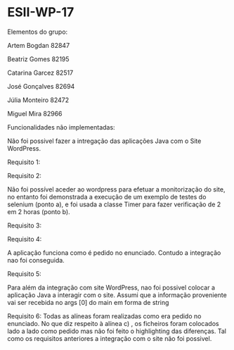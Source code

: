 # ESII-WP-17

Elementos do grupo:

Artem Bogdan 82847

Beatriz Gomes 82195

Catarina Garcez 82517

José Gonçalves 82694

Júlia Monteiro 82472

Miguel Mira 82966


Funcionalidades não implementadas:

Não foi possivel fazer a intregação das aplicações Java com o Site WordPress.

Requisito 1:




Requisito 2:

Não foi possível aceder ao wordpress para efetuar a monitorização do site, no entanto foi demonstrada a execução de um exemplo de testes do selenium (ponto a), e foi usada a classe Timer para fazer verificação de 2 em 2 horas (ponto b).

Requisito 3:



Requisito 4:

A aplicação funciona como é pedido no enunciado. Contudo a integração nao foi conseguida.

Requisito 5:

Para além da integração com site WordPress, nao foi possivel colocar a aplicação Java a interagir com o site. Assumi que a informação proveniente vai ser recebida no args [0] do main em forma de string

Requisito 6:
Todas as alíneas foram realizadas como era pedido no enunciado. No que diz respeito à alínea c) , os ficheiros foram colocados lado a lado como pedido mas não foi feito o highlighting das diferenças.
Tal como os requisitos anteriores a integração com o site não foi possivel.

